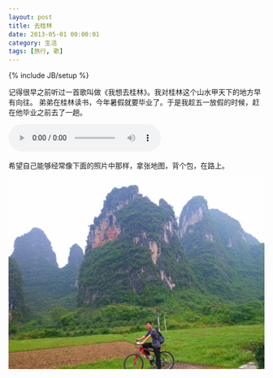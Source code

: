 ```yaml
---
layout: post
title: 去桂林
date: 2013-05-01 00:00:01
category: 生活
tags: [旅行, 歌]
---
```

{% include JB/setup %}

记得很早之前听过一首歌叫做《我想去桂林》。我对桂林这个山水甲天下的地方早有向往。
弟弟在桂林读书，今年暑假就要毕业了。于是我趁五一放假的时候，赶在他毕业之前去了一趟。

<!--more-->

<audio src="http://shengbin-static.stor.sinaapp.com/wo-xiang-qu-gui-lin.mp3" type="audio/mpeg" 
        preload="auto" autoplay="autoplay" controls="controls" loop="loop">
我去，你的浏览器竟然不支持HTML5？！赶紧去下个[真正的浏览器](https://www.google.com/intl/en/chrome/browser/)吧。
</audio>

希望自己能够经常像下面的照片中那样，拿张地图，背个包，在路上。

<a href="/images/2013-05-01-at-guilin.jpg" title="点击看大图" target="_blank">
<img src="/images/2013-05-01-at-guilin.jpg"/></a>